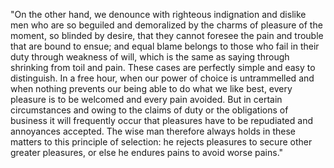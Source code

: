 "On the other hand, we denounce with righteous indignation and dislike men who are so beguiled and demoralized by the charms of pleasure of the moment, so blinded by desire, that they cannot foresee the pain and trouble that are bound to ensue; 
and equal blame belongs to those who fail in their duty through weakness of will, which is the same as saying through shrinking from toil and pain. 
These cases are perfectly simple and easy to distinguish. 
In a free hour, when our power of choice is untrammelled and when nothing prevents our being able to do what we like best, every pleasure is to be welcomed and every pain avoided. 
But in certain circumstances and owing to the claims of duty or the obligations of business it will frequently occur that pleasures have to be repudiated and annoyances accepted. 
The wise man therefore always holds in these matters to this principle of selection: he rejects pleasures to secure other greater pleasures, or else he endures pains to avoid worse pains."